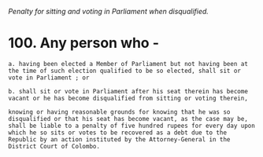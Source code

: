 *Penalty for sitting and voting in Parliament when disqualified.*

# 100. Any person who -

    a. having been elected a Member of Parliament but not having been at the time of such election qualified to be so elected, shall sit or vote in Parliament ; or

    b. shall sit or vote in Parliament after his seat therein has become vacant or he has become disqualified from sitting or voting therein,

    knowing or having reasonable grounds for knowing that he was so disqualified or that his seat has become vacant, as the case may be, shall be liable to a penalty of five hundred rupees for every day upon which he so sits or votes to be recovered as a debt due to the Republic by an action instituted by the Attorney-General in the District Court of Colombo.